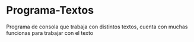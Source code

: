 # Programa-Textos
Programa de consola que trabaja con distintos textos, cuenta con muchas funcionas para trabajar con el texto 
